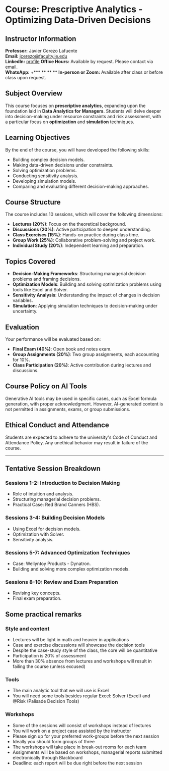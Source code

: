 # Course: Prescriptive Analytics - Optimizing Data-Driven Decisions

## Instructor Information
**Professor:** Javier Cerezo Lafuente  
**Email:** [jcerezo@faculty.ie.edu](mailto:jcerezo@faculty.ie.edu)  
**LinkedIn:** [profile](https://www.linkedin.com/in/cerezolafuente/)
**Office Hours:** Available by request. Please contact via email.  
**WhatsApp:** +*** ** ** **
**In-person or Zoom:** Available after class or before class upon request.

## Subject Overview
This course focuses on **prescriptive analytics**, expanding upon the foundation laid in **Data Analytics for Managers**. Students will delve deeper into decision-making under resource constraints and risk assessment, with a particular focus on **optimization** and **simulation** techniques.

## Learning Objectives
By the end of the course, you will have developed the following skills:
- Building complex decision models.
- Making data-driven decisions under constraints.
- Solving optimization problems.
- Conducting sensitivity analysis.
- Developing simulation models.
- Comparing and evaluating different decision-making approaches.

## Course Structure
The course includes 10 sessions, which will cover the following dimensions:
- **Lectures (20%)**: Focus on the theoretical background.
- **Discussions (20%)**: Active participation to deepen understanding.
- **Class Exercises (15%)**: Hands-on practice during class time.
- **Group Work (25%)**: Collaborative problem-solving and project work.
- **Individual Study (20%)**: Independent learning and preparation.

## Topics Covered
- **Decision-Making Frameworks**: Structuring managerial decision problems and framing decisions.
- **Optimization Models**: Building and solving optimization problems using tools like Excel and Solver.
- **Sensitivity Analysis**: Understanding the impact of changes in decision variables.
- **Simulation**: Applying simulation techniques to decision-making under uncertainty.

## Evaluation
Your performance will be evaluated based on:
- **Final Exam (40%)**: Open book and notes exam.
- **Group Assignments (20%)**: Two group assignments, each accounting for 10%.
- **Class Participation (20%)**: Active contribution during lectures and discussions.

## Course Policy on AI Tools
Generative AI tools may be used in specific cases, such as Excel formula generation, with proper acknowledgment. However, AI-generated content is not permitted in assignments, exams, or group submissions.

## Ethical Conduct and Attendance
Students are expected to adhere to the university's Code of Conduct and Attendance Policy. Any unethical behavior may result in failure of the course.

---

## Tentative Session Breakdown

### Sessions 1-2: Introduction to Decision Making
- Role of intuition and analysis.
- Structuring managerial decision problems.
- Practical Case: Red Brand Canners (HBS).

### Sessions 3-4: Building Decision Models
- Using Excel for decision models.
- Optimization with Solver.
- Sensitivity analysis.

### Sessions 5-7: Advanced Optimization Techniques
- Case: Wellyntoy Products - Dynatron.
- Building and solving more complex optimization models.

### Sessions 8-10: Review and Exam Preparation
- Revising key concepts.
- Final exam preparation.

## Some practical remarks

### Style and content
- Lectures will be light in math and heavier in applications
- Case and exercise discussions will showcase the decision tools 
- Despite the case-study style of the class, the core will be quantitative
- Participation is 20% of assessment 
- More than 30% absence from lectures and workshops will result in failing the course (unless excused)

### Tools
- The main analytic tool that we will use is Excel
- You will need some tools besides regular Excel: Solver (Excel) and @Risk (Palisade Decision Tools)
  
### Workshops
- Some of the sessions will consist of workshops instead of lectures 
- You will work on a project case assisted by the instructor
- Please sign up for your preferred work-groups before the next session
- Ideally you should form groups of three
- The workshops will take place in break-out rooms for each team
- Assignments will be based on workshops, managerial reports submitted electronically through Blackboard
- Deadline: each report will be due right before the next session